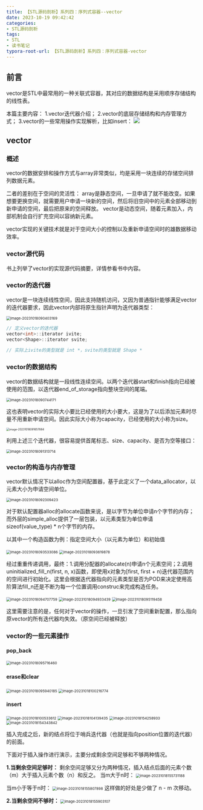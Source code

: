 ```yaml
---
title: 【STL源码剖析】系列四：序列式容器--vector
date: 2023-10-19 09:42:42
categories:
- STL源码剖析
tags:
- STL
- 读书笔记
typora-root-url: 【STL源码剖析】系列四：序列式容器-vector
---
```


## 前言

vector是STL中最常用的一种关联式容器，其对应的数据结构是采用顺序存储结构的线性表。

本篇主要内容：
1.vector迭代器介绍；
2.vector的底层存储结构和内存管理方式；
3.vector的一些常用操作实现解析，比如insert：
![](4-2-20.png)



<!-- more -->

## vector

### 概述

vector的数据安排和操作方式与array非常类似，均是采用一块连续的存储空间排列数据元素。

二者的差别在于空间的灵活性：
array是静态空间，一旦申请了就不能改变。如果想要更换空间，就需要用户申请一块新的空间，然后将旧空间中的元素全部移动到新申请的空间，最后把原来的空间释放。
vector是动态空间，随着元素加入，内部机制会自行扩充空间以容纳新元素。

vector实现的关键技术就是对于空间大小的控制以及重新申请空间时的雄数据移动效率。

### vector源代码

书上列举了vector的实现源代码摘要，详情参看书中内容。

### vector的迭代器

vector是一块连续线性空间，因此支持随机访问，又因为普通指针能够满足vector的迭代器要求，因此vector内部将原生指针声明为迭代器类型：

<img src="4-2-1.png" alt="image-20231018090403169" style="zoom:67%;" />

```c++
// 定义vector的迭代器
vector<int>::iterator ivite;
vector<Shape>::iterator svite;

// 实际上ivite的类型就是 int *，svite的类型就是 Shape *
```

### vector的数据结构

vector的数据结构就是一段线性连续空间。以两个迭代器start和finish指向已经被使用的范围，以迭代器end_of_storage指向整块空间的尾端。

<img src="4-2-2.png" alt="image-20231018090744171" style="zoom:67%;" />

这也表明vector的实际大小要比已经使用的大小要大，这是为了以后添加元素时尽量不用重新申请空间。因此实际大小称为capacity，已经使用的大小称为size。

<img src="4-2-4.png" alt="image-20231018091657884" style="zoom:50%;" />

利用上述三个迭代器，很容易提供首尾标志、size、capacity、是否为空等接口：

<img src="4-2-3.png" alt="image-20231018091313714" style="zoom:67%;" />

### vector的构造与内存管理

vector默认情况下以alloc作为空间配置器，基于此定义了一个data_allocator，以元素大小为申请空间单位。

<img src="4-2-5.png" alt="image-20231018092309423" style="zoom:67%;" />

对于默认配置器alloc的allocate函数来说，是以字节为单位申请n个字节的内存；而外层的simple_alloc提供了一层包装，以元素类型为单位申请 sizeof(value_type) * n个字节的内存。

以其中一个构造函数为例：指定空间大小（以元素为单位）和初始值

<img src="4-2-6.png" alt="image-20231018093533086" style="zoom:67%;" />

<img src="4-2-7.png" alt="image-20231018093619878" style="zoom:67%;" />

经过重重传递调用，最终：1.调用分配器的allocate(n)申请n个元素空间；2.调用uninitialized_fill_n(first, n, x)函数，即使用x对象为[first, first + n)迭代器范围内的空间进行初始化。这里会根据迭代器指向的元素类型是否为POD来决定使用高阶算法fill_n还是不断为每一个位置调用construc来完成构造任务。



<img src="4-2-8.png" alt="image-20231018094707759" style="zoom:67%;" />

<img src="4-2-9.png" alt="image-20231018094933439" style="zoom:67%;" />

<img src="4-2-10.png" alt="image-20231018095119458" style="zoom:67%;" />

这里需要注意的是，任何对于vector的操作，一旦引发了空间重新配置，那么指向原vector的所有迭代器均失效。（原空间已经被释放）

### vector的一些元素操作

#### pop_back

<img src="4-2-11.png" alt="image-20231018095716460" style="zoom:67%;" />

#### erase和clear

<img src="4-2-12.png" alt="image-20231018095940185" style="zoom:67%;" />

<img src="4-2-13.png" alt="image-20231018100216774" style="zoom:67%;" />

#### insert

<img src="4-2-14.png" alt="image-20231018100533612" style="zoom:67%;" />

<img src="4-2-15.png" alt="image-20231018104139435" style="zoom:67%;" />

<img src="4-2-16.png" alt="image-20231018154258933" style="zoom:67%;" />

<img src="4-2-17.png" alt="image-20231018154343842" style="zoom:67%;" />

插入完成之后，新的结点将位于哨兵迭代器（也就是指向position位置的迭代器）的前面。

下面对于插入操作进行演示，主要分成剩余空间足够和不够两种情况。

**1.当剩余空间足够时：**
剩余空间足够又分为两种情况，插入结点后面的元素个数（m）大于插入元素个数（n）和反之。
当m大于n时：
<img src="4-2-18.png" alt="image-20231018155731188" style="zoom:67%;" />

当m小于等于n时：
<img src="4-2-19.png" alt="image-20231018155807898" style="zoom:67%;" />
这样做的好处是少做了 n - m 次移动。

**2.当剩余空间不够时：**
<img src="4-2-20.png" alt="image-20231018155903107" style="zoom: 67%;" />
